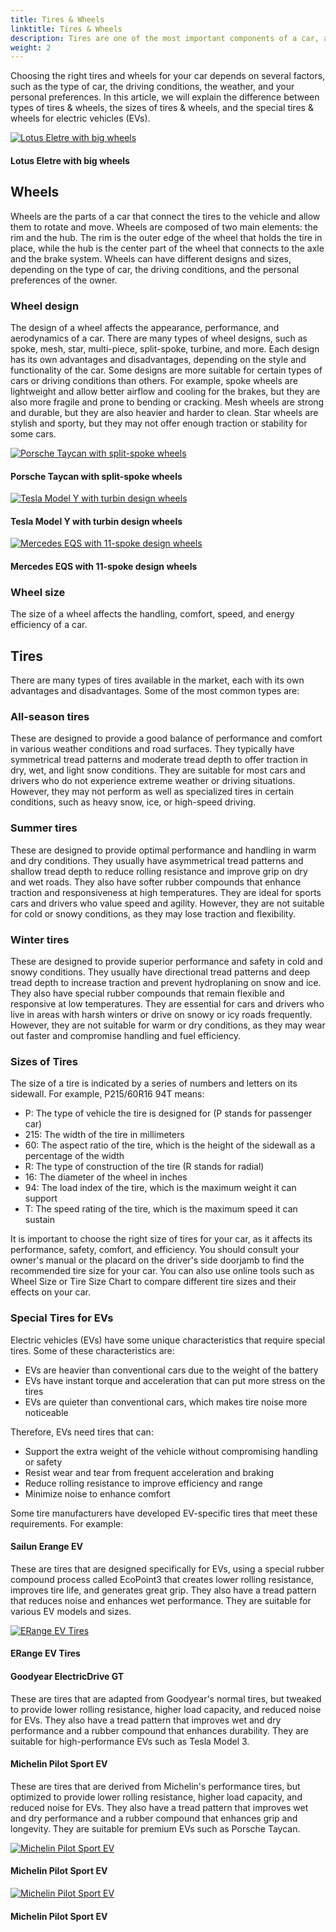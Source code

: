 ```yaml
---
title: Tires & Wheels
linktitle: Tires & Wheels
description: Tires are one of the most important components of a car, as they affect its performance, safety, comfort, and efficiency. 
weight: 2
---
```

<!-- markdownlint-disable MD033 -->

Choosing the right tires and wheels for your car depends on several factors, such as the type of car, the driving conditions, the weather, and your personal preferences. In this article, we will explain the difference between types of tires & wheels, the sizes of tires & wheels, and the special tires & wheels for electric vehicles (EVs).

<figur>
    <a href="https://media.evkx.net/multimedia/models/lotus/eletre/eletre_s/exterior_2.jpg">
        <img src="https://media.evkx.net/multimedia/models/lotus/eletre/eletre_s/exterior_2_st.jpg" alt="Lotus Eletre with big wheels" title="Lotus Eletre with big wheels">
    </a>
    <figcaption><h4>Lotus Eletre with big wheels</h4></figcaption>
</figur>

## Wheels

Wheels are the parts of a car that connect the tires to the vehicle and allow them to rotate and move. Wheels are composed of two main elements: the rim and the hub. The rim is the outer edge of the wheel that holds the tire in place, while the hub is the center part of the wheel that connects to the axle and the brake system. Wheels can have different designs and sizes, depending on the type of car, the driving conditions, and the personal preferences of the owner.

### Wheel design

The design of a wheel affects the appearance, performance, and aerodynamics of a car. There are many types of wheel designs, such as spoke, mesh, star, multi-piece, split-spoke, turbine, and more. Each design has its own advantages and disadvantages, depending on the style and functionality of the car. Some designs are more suitable for certain types of cars or driving conditions than others. For example, spoke wheels are lightweight and allow better airflow and cooling for the brakes, but they are also more fragile and prone to bending or cracking. Mesh wheels are strong and durable, but they are also heavier and harder to clean. Star wheels are stylish and sporty, but they may not offer enough traction or stability for some cars.

<figur>
    <a href="https://media.evkx.net/multimedia/models/porsche/taycan/taycan_gts/main_1.jpg">
        <img src="https://media.evkx.net/multimedia/models/porsche/taycan/taycan_gts/main_1_st.jpg" alt="Porsche Taycan with split-spoke wheels" title="Porsche Taycan with split-spoke wheels">
    </a>
    <figcaption><h4>Porsche Taycan with split-spoke wheels</h4></figcaption>
</figur>

<figur>
    <a href="https://media.evkx.net/multimedia/models/tesla/model_y/model_y_long_range/exterior_4.jpg">
        <img src="https://media.evkx.net/multimedia/models/tesla/model_y/model_y_long_range/exterior_4_st.jpg" alt="Tesla Model Y with turbin design wheels" title="Tesla Model Y with turbin design wheels">
    </a>
    <figcaption><h4>Tesla Model Y with turbin design wheels</h4></figcaption>
</figur>

<figur>
    <a href="https://media.evkx.net/multimedia/models/mercedes/eqs/eqs_450plus/main_1.jpg">
        <img src="https://media.evkx.net/multimedia/models/mercedes/eqs/eqs_450plus/main_1_st.jpg" alt="Mercedes EQS with 11-spoke design wheels" title="Mercedes EQS with 11-spoke design wheels">
    </a>
    <figcaption><h4>Mercedes EQS with 11-spoke design wheels</h4></figcaption>
</figur>

### Wheel size

The size of a wheel affects the handling, comfort, speed, and energy efficiency of a car.

## Tires

There are many types of tires available in the market, each with its own advantages and disadvantages. Some of the most common types are:

### All-season tires

These are designed to provide a good balance of performance and comfort in various weather conditions and road surfaces. They typically have symmetrical tread patterns and moderate tread depth to offer traction in dry, wet, and light snow conditions. They are suitable for most cars and drivers who do not experience extreme weather or driving situations. However, they may not perform as well as specialized tires in certain conditions, such as heavy snow, ice, or high-speed driving.

### Summer tires

These are designed to provide optimal performance and handling in warm and dry conditions. They usually have asymmetrical tread patterns and shallow tread depth to reduce rolling resistance and improve grip on dry and wet roads. They also have softer rubber compounds that enhance traction and responsiveness at high temperatures. They are ideal for sports cars and drivers who value speed and agility. However, they are not suitable for cold or snowy conditions, as they may lose traction and flexibility.

### Winter tires

These are designed to provide superior performance and safety in cold and snowy conditions. They usually have directional tread patterns and deep tread depth to increase traction and prevent hydroplaning on snow and ice. They also have special rubber compounds that remain flexible and responsive at low temperatures. They are essential for cars and drivers who live in areas with harsh winters or drive on snowy or icy roads frequently. However, they are not suitable for warm or dry conditions, as they may wear out faster and compromise handling and fuel efficiency.

### Sizes of Tires

The size of a tire is indicated by a series of numbers and letters on its sidewall. For example, P215/60R16 94T means:

- P: The type of vehicle the tire is designed for (P stands for passenger car)
- 215: The width of the tire in millimeters
- 60: The aspect ratio of the tire, which is the height of the sidewall as a percentage of the width
- R: The type of construction of the tire (R stands for radial)
- 16: The diameter of the wheel in inches
- 94: The load index of the tire, which is the maximum weight it can support
- T: The speed rating of the tire, which is the maximum speed it can sustain

It is important to choose the right size of tires for your car, as it affects its performance, safety, comfort, and efficiency. You should consult your owner's manual or the placard on the driver's side doorjamb to find the recommended tire size for your car. You can also use online tools such as Wheel Size or Tire Size Chart to compare different tire sizes and their effects on your car.

### Special Tires for EVs

Electric vehicles (EVs) have some unique characteristics that require special tires. Some of these characteristics are:

- EVs are heavier than conventional cars due to the weight of the battery
- EVs have instant torque and acceleration that can put more stress on the tires
- EVs are quieter than conventional cars, which makes tire noise more noticeable

Therefore, EVs need tires that can:

- Support the extra weight of the vehicle without compromising handling or safety
- Resist wear and tear from frequent acceleration and braking
- Reduce rolling resistance to improve efficiency and range
- Minimize noise to enhance comfort

Some tire manufacturers have developed EV-specific tires that meet these requirements. For example:

#### Sailun Erange EV

These are tires that are designed specifically for EVs, using a special rubber compound process called EcoPoint3 that creates lower rolling resistance, improves tire life, and generates great grip. They also have a tread pattern that reduces noise and enhances wet performance. They are suitable for various EV models and sizes.

<figur>
    <a href="https://media.evkx.net/multimedia/technology/wheels/evrange_1.jpg">
    <img src="https://media.evkx.net/multimedia/technology/wheels/evrange_1_st.jpg" alt="ERange EV Tires" title="ERange EV Tires">
    </a>
    <figcaption><h4>ERange EV Tires</h4></figcaption>
</figur>

#### Goodyear ElectricDrive GT

These are tires that are adapted from Goodyear's normal tires, but tweaked to provide lower rolling resistance, higher load capacity, and reduced noise for EVs. They also have a tread pattern that improves wet and dry performance and a rubber compound that enhances durability. They are suitable for high-performance EVs such as Tesla Model 3.

#### Michelin Pilot Sport EV

These are tires that are derived from Michelin's performance tires, but optimized to provide lower rolling resistance, higher load capacity, and reduced noise for EVs. They also have a tread pattern that improves wet and dry performance and a rubber compound that enhances grip and longevity. They are suitable for premium EVs such as Porsche Taycan.

<figur>
    <a href="https://media.evkx.net/multimedia/technology/wheels/michelinpilotsportev_1.jpg">
    <img src="https://media.evkx.net/multimedia/technology/wheels/michelinpilotsportev_1_st.jpg" alt="Michelin Pilot Sport EV" title="Michelin Pilot Sport EV">
    </a>
    <figcaption><h4>Michelin Pilot Sport EV</h4></figcaption>
</figur>

<figur>
    <a href="https://media.evkx.net/multimedia/technology/wheels/michelinpilotsportev_2.jpg">
    <img src="https://media.evkx.net/multimedia/technology/wheels/michelinpilotsportev_2_st.jpg" alt="Michelin Pilot Sport EV" title="Michelin Pilot Sport EV">
    </a>
    <figcaption><h4>Michelin Pilot Sport EV</h4></figcaption>
</figur>